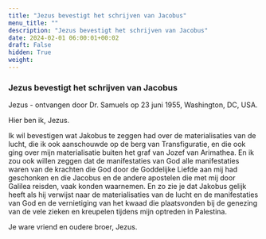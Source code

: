 ```yaml
---
title: "Jezus bevestigt het schrijven van Jacobus"
menu_title: ""
description: "Jezus bevestigt het schrijven van Jacobus"
date: 2024-02-01 06:00:01+00:02
draft: False
hidden: True
weight:
---
```

### Jezus bevestigt het schrijven van Jacobus

Jezus - ontvangen door Dr. Samuels op 23 juni 1955, Washington, DC, USA.

Hier ben ik, Jezus.

Ik wil bevestigen wat Jakobus te zeggen had over de materialisaties van de lucht, die ik ook aanschouwde op de berg van Transfiguratie, en die ook ging over mijn materialisatie buiten het graf van Jozef van Arimathea. En ik zou ook willen zeggen dat de manifestaties van God alle manifestaties waren van de krachten die God door de Goddelijke Liefde aan mij had geschonken en die Jacobus en de andere apostelen die met mij door Galilea reisden, vaak konden waarnemen. En zo zie je dat Jakobus gelijk heeft als hij verwijst naar de materialisaties van de lucht en de manifestaties van God en de vernietiging van het kwaad die plaatsvonden bij de genezing van de vele zieken en kreupelen tijdens mijn optreden in Palestina.

Je ware vriend en oudere broer, Jezus.
